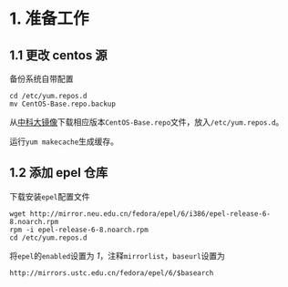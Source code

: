 # 1. 准备工作

## 1.1 更改 centos 源

备份系统自带配置
    
    cd /etc/yum.repos.d
    mv CentOS-Base.repo.backup
    
从[中科大镜像](http://lug.ustc.edu.cn/wiki/mirrors/help/centos)下载相应版本`CentOS-Base.repo`文件，放入`/etc/yum.repos.d`。
    
运行`yum makecache`生成缓存。
    
## 1.2 添加 epel 仓库
    
下载安装`epel`配置文件
    
    wget http://mirror.neu.edu.cn/fedora/epel/6/i386/epel-release-6-8.noarch.rpm
    rpm -i epel-release-6-8.noarch.rpm
    cd /etc/yum.repos.d
    
将`epel`的`enabled`设置为 *1*，注释`mirrorlist`，`baseurl`设置为

    http://mirrors.ustc.edu.cn/fedora/epel/6/$basearch

